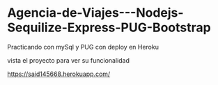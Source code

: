 # Agencia-de-Viajes---Nodejs-Sequilize-Express-PUG-Bootstrap
Practicando con mySql y PUG con deploy en Heroku

vista el proyecto para ver su funcionalidad

https://said145668.herokuapp.com/
